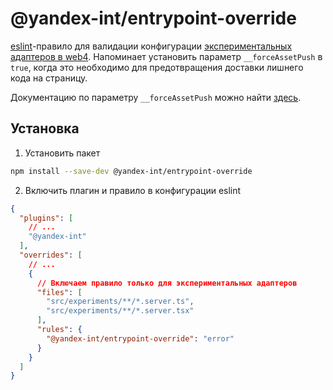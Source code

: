 # @yandex-int/entrypoint-override

[eslint](https://eslint.org/)-правило для валидации конфигурации [экспериментальных адаптеров в web4](https://a.yandex-team.ru/arc/trunk/arcadia/frontend/projects/web4/docs/experiments/adapters.md). Напоминает установить параметр `__forceAssetPush` в `true`, когда это необходимо для предотвращения доставки лишнего кода на страницу.

Документацию по параметру `__forceAssetPush` можно найти [здесь](https://a.yandex-team.ru/arc/trunk/arcadia/frontend/projects/web4/docs/experiments/adapters.md?rev=r9033345#как-под-флагом-слать-только-экспериментальную-статику).

## Установка

1. Установить пакет

```sh
npm install --save-dev @yandex-int/entrypoint-override
```

2. Включить плагин и правило в конфигурации eslint

```json
{
  "plugins": [
    // ...
    "@yandex-int"
  ],
  "overrides": [
    // ...
    {
      // Включаем правило только для экспериментальных адаптеров
      "files": [
        "src/experiments/**/*.server.ts",
        "src/experiments/**/*.server.tsx"
      ],
      "rules": {
        "@yandex-int/entrypoint-override": "error"
      }
    }
  ]
}
```
